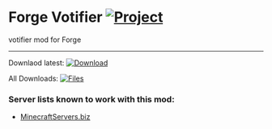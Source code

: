 # Forge Votifier [![Project](http://cf.way2muchnoise.eu/full_293830_downloads.svg)](https://minecraft.curseforge.com/projects/293830)
votifier mod for Forge

---

Downlaod latest:
[![Download](https://curse.nikky.moe/api/img/293830?logo)](https://curse.nikky.moe/api/url/293830)

All Downloads:
[![Files](https://curse.nikky.moe/api/img/293830/files?logo)](https://minecraft.curseforge.com/projects/293830/files)

### Server lists known to work with this mod:
- [MinecraftServers.biz](https://minecraftservers.biz)
